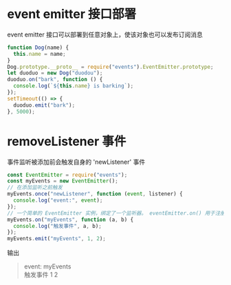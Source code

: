 # event emitter 接口部署

event emitter 接口可以部署到任意对象上，使该对象也可以发布订阅消息

```js
function Dog(name) {
  this.name = name;
}
Dog.prototype.__proto__ = require("events").EventEmitter.prototype;
let duoduo = new Dog("duodou");
duoduo.on("bark", function () {
  console.log(`${this.name} is barking`);
});
setTimeout(() => {
  duoduo.emit("bark");
}, 5000);
```

# removeListener 事件

事件监听被添加前会触发自身的 'newListener' 事件

```js
const EventEmitter = require("events");
const myEvents = new EventEmitter();
// 在添加监听之前触发
myEvents.once("newListener", function (event, listener) {
  console.log("event:", event);
});
// 一个简单的 EventEmitter 实例，绑定了一个监听器。 eventEmitter.on() 用于注册监听器， eventEmitter.emit() 用于触发事件。
myEvents.on("myEvents", function (a, b) {
  console.log("触发事件", a, b);
});
myEvents.emit("myEvents", 1, 2);
```

输出

> event: myEvents  
> 触发事件 1 2
